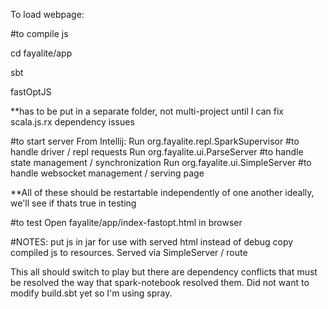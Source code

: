 To load webpage:

#to compile js

cd fayalite/app

sbt

fastOptJS

**has to be put in a separate folder, not multi-project until I can fix scala.js.rx dependency issues


#to start server
From Intellij:
Run org.fayalite.repl.SparkSupervisor #to handle driver / repl requests
Run org.fayalite.ui.ParseServer #to handle state management / synchronization
Run org.fayalite.ui.SimpleServer #to handle websocket management / serving page

**All of these should be restartable independently of one another ideally, we'll see if thats
true in testing

#to test
Open fayalite/app/index-fastopt.html in browser



#NOTES:
put js in jar for use with served html instead of debug
copy compiled js to resources. Served via SimpleServer / route

This all should switch to play but there are dependency conflicts that must be
resolved the way that spark-notebook resolved them. Did not want to modify
build.sbt yet so I'm using spray.

